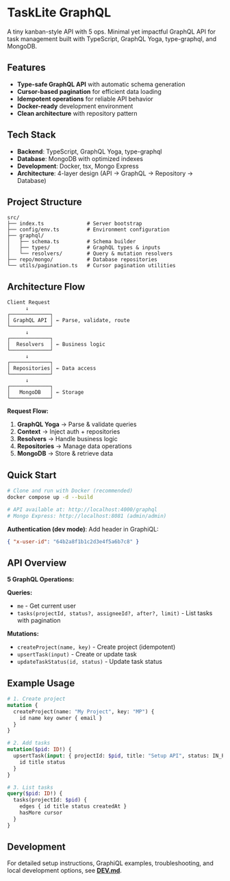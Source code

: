 # TaskLite GraphQL

A tiny kanban-style API with 5 ops. Minimal yet impactful GraphQL API for task management built with TypeScript, GraphQL Yoga, type-graphql, and MongoDB.

## Features

- **Type-safe GraphQL API** with automatic schema generation
- **Cursor-based pagination** for efficient data loading
- **Idempotent operations** for reliable API behavior
- **Docker-ready** development environment
- **Clean architecture** with repository pattern

## Tech Stack

- **Backend**: TypeScript, GraphQL Yoga, type-graphql
- **Database**: MongoDB with optimized indexes
- **Development**: Docker, tsx, Mongo Express
- **Architecture**: 4-layer design (API → GraphQL → Repository → Database)


## Project Structure

```
src/
├── index.ts              # Server bootstrap
├── config/env.ts         # Environment configuration
├── graphql/
│   ├── schema.ts         # Schema builder
│   ├── types/            # GraphQL types & inputs
│   └── resolvers/        # Query & mutation resolvers
├── repo/mongo/           # Database repositories
└── utils/pagination.ts   # Cursor pagination utilities
```

## Architecture Flow

```
Client Request
      ↓
┌─────────────┐
│ GraphQL API │ ← Parse, validate, route
└─────────────┘
      ↓
┌─────────────┐
│  Resolvers  │ ← Business logic
└─────────────┘
      ↓
┌─────────────┐
│ Repositories│ ← Data access
└─────────────┘
      ↓
┌─────────────┐
│   MongoDB   │ ← Storage
└─────────────┘
```

**Request Flow:**
1. **GraphQL Yoga** → Parse & validate queries
2. **Context** → Inject auth + repositories
3. **Resolvers** → Handle business logic
4. **Repositories** → Manage data operations
5. **MongoDB** → Store & retrieve data


## Quick Start

```bash
# Clone and run with Docker (recommended)
docker compose up -d --build

# API available at: http://localhost:4000/graphql
# Mongo Express: http://localhost:8081 (admin/admin)
```

**Authentication (dev mode)**: Add header in GraphiQL:
```json
{ "x-user-id": "64b2a8f1b1c2d3e4f5a6b7c8" }
```

## API Overview

**5 GraphQL Operations:**

**Queries:**
- `me` - Get current user
- `tasks(projectId, status?, assigneeId?, after?, limit)` - List tasks with pagination

**Mutations:**
- `createProject(name, key)` - Create project (idempotent)
- `upsertTask(input)` - Create or update task
- `updateTaskStatus(id, status)` - Update task status

## Example Usage

```graphql
# 1. Create project
mutation {
  createProject(name: "My Project", key: "MP") {
    id name key owner { email }
  }
}

# 2. Add tasks
mutation($pid: ID!) {
  upsertTask(input: { projectId: $pid, title: "Setup API", status: IN_PROGRESS }) {
    id title status
  }
}

# 3. List tasks
query($pid: ID!) {
  tasks(projectId: $pid) {
    edges { id title status createdAt }
    hasMore cursor
  }
}
```

## Development

For detailed setup instructions, GraphiQL examples, troubleshooting, and local development options, see **[DEV.md](./DEV.md)**.
